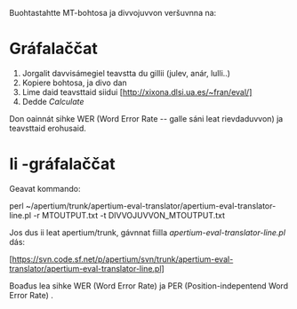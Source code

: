 Buohtastahtte MT-bohtosa ja divvojuvvon veršuvnna na:

#  Gráfalaččat

1. Jorgalit davvisámegiel teavstta du gillii (julev, anár, lulli..)
1. Kopiere bohtosa, ja divo dan
1. Lime daid teavsttaid siidui [http://xixona.dlsi.ua.es/~fran/eval/]
1. Dedde *Calculate*

Don oainnát sihke WER (Word Error Rate -- galle sáni leat rievdaduvvon) ja teavsttaid erohusaid.

#  Ii -gráfalaččat

Geavat kommando:

perl ~/apertium/trunk/apertium-eval-translator/apertium-eval-translator-line.pl -r MTOUTPUT.txt -t DIVVOJUVVON_MTOUTPUT.txt

Jos dus ii leat apertium/trunk, gávnnat fiilla *apertium-eval-translator-line.pl* dás:

[https://svn.code.sf.net/p/apertium/svn/trunk/apertium-eval-translator/apertium-eval-translator-line.pl]

Boađus lea sihke WER (Word Error Rate) ja PER (Position-indepentend Word Error Rate) .
